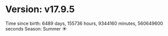# Version: v17.9.5
Time since birth: 6489 days, 155736 hours, 9344160 minutes, 560649600 seconds
Season: Summer ☀️
